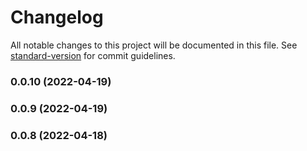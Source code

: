 # Changelog

All notable changes to this project will be documented in this file. See [standard-version](https://github.com/conventional-changelog/standard-version) for commit guidelines.

### 0.0.10 (2022-04-19)

### 0.0.9 (2022-04-19)

### 0.0.8 (2022-04-18)
